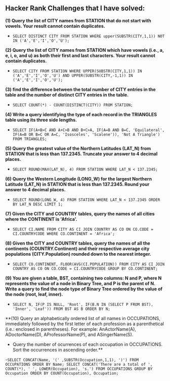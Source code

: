 ## Hacker Rank Challenges that I have solved:

**(1) Query the list of CITY names from STATION that do not start with vowels. Your result cannot contain duplicates.**

- `SELECT DISTINCT CITY FROM STATION WHERE upper(SUBSTR(CITY,1,1)) NOT IN ('A','E','I','O','U');`

**(2) Query the list of CITY names from STATION which have vowels (i.e., a, e, i, o, and u) as both their first and last characters. Your result cannot contain duplicates.**

- `SELECT CITY FROM STATION WHERE UPPER(SUBSTR(CITY,1,1)) IN ('A','E','I','O','U') AND UPPER(SUBSTR(CITY,-1,1)) IN ('A','E','I','O','U');`

**(3) find the difference between the total number of CITY entries in the table and the number of distinct CITY entries in the table.**

- `SELECT COUNT(*) - COUNT(DISTINCT(CITY)) FROM STATION;`

**(4) Write a query identifying the type of each record in the TRIANGLES table using its three side lengths.**

- `SELECT IF(A+B>C AND A+C>B AND B+C>A, IF(A=B AND B=C, 'Equilateral', IF(A=B OR B=C OR A=C, 'Isosceles', 'Scalene')), 'Not A Triangle') FROM TRIANGLES;`

**(5) Query the greatest value of the Northern Latitudes (LAT_N) from STATION that is less than 137.2345. Truncate your answer to 4 decimal places.**

- `SELECT ROUND(MAX(LAT_N), 4) FROM STATION WHERE LAT_N < 137.2345;`

**(6) Query the Western Longitude (LONG_W) for the largest Northern Latitude (LAT_N) in STATION that is less than 137.2345. Round your answer to 4 decimal places.**

- `SELECT ROUND(LONG_W, 4) FROM STATION WHERE LAT_N < 137.2345 ORDER BY LAT_N DESC LIMIT 1;`

**(7) Given the CITY and COUNTRY tables, query the names of all cities where the CONTINENT is 'Africa'.**

- `SELECT CI.NAME FROM CITY AS CI JOIN COUNTRY AS CO ON CO.CODE = CI.COUNTRYCODE WHERE CO.CONTINENT = 'Africa';`

**(8) Given the CITY and COUNTRY tables, query the names of all the continents (COUNTRY.Continent) and their respective average city populations (CITY.Population) rounded down to the nearest integer.**

- `SELECT CO.CONTINENT, FLOOR(AVG(CI.POPULATION)) FROM CITY AS CI JOIN COUNTRY AS CO ON CO.CODE = CI.COUNTRYCODE GROUP BY CO.CONTINENT;`

**(9) You are given a table, BST, containing two columns: N and P, where N represents the value of a node in Binary Tree, and P is the parent of N. Write a query to find the node type of Binary Tree ordered by the value of the node (root, leaf, inner).**

- `SELECT N, IF(P IS NULL, 'Root', IF(B.N IN (SELECT P FROM BST), 'Inner', 'Leaf')) FROM BST AS B ORDER BY N;`

**(10) Query an alphabetically ordered list of all names in OCCUPATIONS, immediately followed by the first letter of each profession as a parenthetical (i.e.: enclosed in parentheses). For example: AnActorName(A), ADoctorName(D), AProfessorName(P), and ASingerName(S).
- Query the number of ocurrences of each occupation in OCCUPATIONS. Sort the occurrences in ascending order.**

-`SELECT CONCAT(Name, '(' ,SUBSTR(Occupation,1,1), ')') FROM OCCUPATIONS ORDER BY Name;
SELECT CONCAT('There are a total of ', COUNT(*), ' ', LOWER(Occupation), 's.') FROM OCCUPATIONS GROUP BY Occupation ORDER BY COUNT(Occupation), Occupation; `
